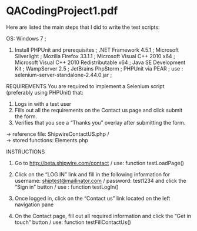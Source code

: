 QACodingProject1.pdf
====================
Here are listed the main steps that I did to write the test scripts:

OS: Windows 7 ; 
1. Install PHPUnit and prerequisites ; 
.NET Framework 4.5.1 ;
Microsoft Silverlight ; 
Mozilla Firefox 33.1.1 ; 
Microsoft Visual C++ 2010 x64 ; 
Microsoft Visual C++ 2010 Redistributable x64 ; 
Java SE Development Kit ; 
WampServer 2.5 ; 
JetBrains PhpStorm ; 
 PHPUnit via PEAR ; 
use : selenium-server-standalone-2.44.0.jar ; 

REQUIREMENTS
You are required to implement a Selenium script (preferably using PHPUnit) that:
1. Logs in with a test user 
2. Fills out all the requirements on the Contact us page and click submit the form. 
3. Verifies that you see a “Thanks you” overlay after submitting the form.

→ reference file: ShipwireContactUS.php    /     
→ stored functions: Elements.php

INSTRUCTIONS
1. Go to http://beta.shipwire.com/contact
    /   use: function testLoadPage()

2.  Click on the “LOG IN” link and fill in the following information for username: 
shiptest@mailinator.com / password: test1234 and click the “Sign in” button
  /   use : function testLogIn()

3.  Once logged in, click on the “Contact us” link located on the left navigation pane
4. On the Contact page, fill out all required information and click the “Get in touch” button
    /    use: function testFillContactUs()


